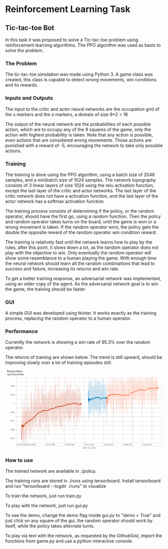 # Reinforcement Learning Task 
## Tic-tac-toe Bot

In this task it was proposed to solve a Tic-tac-toe problem using reinforcement learning algorithms. 
The PPO algorithm was used as basis to solve the problem.

### The Problem
The tic-tac-toe simulation was made using Python 3. A game class was created, this class is capable to detect wrong movements, win conditions and its rewards. 

### Inputs and Outputs
The input to the critic and actor neural networks are the occupation grid of the x markers and the o markers, a domain of size 9*2 = 18


The output of the neural network are the probabilities of each possible action, which are to occupy any of the 9 squares of the game, only the action with highest probability is taken.
Note that any action is possible, even actions that are considered wrong movements. Those actions are punished with a reward of -5, encouraging the network to take only possible actions.

### Training

The training is done using the PPO algorithm, using a batch size of 2048 samples, and a minibatch size of 1024 samples. The network topography consists of 3 linear layers of size 1024 using the relu activation function, except the last layer of the critic and actor networks. The last layer of the critic network does not have a activation function, and the last layer of the actor network has a softmax activation function.

The training process consists of determining if the policy, or the random operator, should have the first go, using a random function. Then the policy and random operator takes turns on the board, until the game is won or a wrong movement is taken. If the random operator wins, the policy gets the double the opposite reward of the random operator win condition reward.

The training is relatively fast until the network learns how to play by the rules, after this point, it slows down a lot, as the random operator does not play with the objective to win. Only eventually the random operator will show some resemblance to a human playing the game. With enough time the neural network should learn all the random combinations that lead to success and failure, increasing its returns and win rate. 

To get a better training response, an adversarial network was implemented, using an older copy of the agent. As the adversarial network goal is to win the game, the training should be faster. 

### GUI

A simple GUI was developed using tkinter. It works exactly as the training process, replacing the random operator to a human operator.

### Performance


Currently the network is showing a win rate of 95.3% over the random operator. 


The returns of training are shown below. The trend is still upward, should be improving slowly over a lot of training episodes still. 

![Returns](returns.png?raw=true "Returns")

### How to use

The trained network are available in ./policy.

The training runs are stored in ./runs using tensorboard. Install tensorboard and run "tensorboard --logdir ./runs" to visualize

To train the network, just run train.py

To play with the network, just run gui.py

To see the demo, change the demo flag inside gui.py to "demo = True" and just click on any square of the gui, the random operator should work by itself, while the policy takes alternate turns.

To play via text with the network, as requested by the GithubGist, import the functions from game.py and use a python interactive console.
